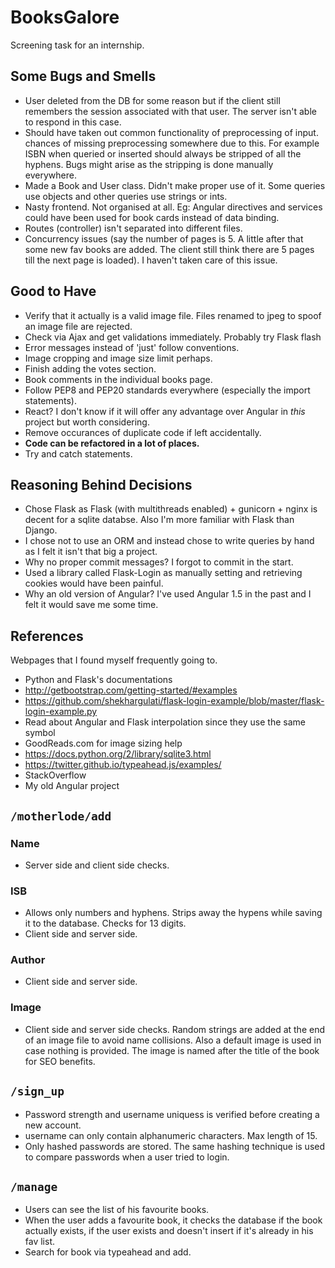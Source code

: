# BooksGalore
Screening task for an internship.


## Some Bugs and Smells
- User deleted from the DB for some reason but if the client still remembers the session associated with that user. The server isn't able to respond in this case.
- Should have taken out common functionality of preprocessing of input. chances of missing preprocessing somewhere due to this. For example ISBN when queried or inserted should always be stripped of all the hyphens. Bugs might arise as the stripping is done manually everywhere.
- Made a Book and User class. Didn't make proper use of it. Some queries use objects and other queries use strings or ints.
- Nasty frontend. Not organised at all. Eg: Angular directives and services could have been used for book cards instead of data binding.
- Routes (controller) isn't separated into different files.
- Concurrency issues (say the number of pages is 5. A little after that some new fav books are added. The client still think there are 5 pages till the next page is loaded). I haven't taken care of this issue.


## Good to Have
- Verify that it actually is a valid image file. Files renamed to jpeg to spoof an image file are rejected.
- Check via Ajax and get validations immediately. Probably try Flask flash
- Error messages instead of 'just' follow conventions.
- Image cropping and image size limit perhaps.
- Finish adding the votes section.
- Book comments in the individual books page.
- Follow PEP8 and PEP20 standards everywhere (especially the import statements).
- React? I don't know if it will offer any advantage over Angular in *this* project but worth considering.
- Remove occurances of duplicate code if left accidentally.
- **Code can be refactored in a lot of places.**
- Try and catch statements.

## Reasoning Behind Decisions
- Chose Flask as Flask (with multithreads enabled) + gunicorn + nginx is decent for a sqlite databse. Also I'm more familiar with Flask than Django.
- I chose not to use an ORM and instead chose to write queries by hand as I felt it isn't that big a project.
- Why no proper commit messages? I forgot to commit in the start.
- Used a library called Flask-Login as manually setting and retrieving cookies would have been painful.
- Why an old version of Angular? I've used Angular 1.5 in the past and I felt it would save me some time.

## References
Webpages that I found myself frequently going to.
- Python and Flask's documentations
- http://getbootstrap.com/getting-started/#examples
- https://github.com/shekhargulati/flask-login-example/blob/master/flask-login-example.py
- Read about Angular and Flask interpolation since they use the same symbol
- GoodReads.com for image sizing help
- https://docs.python.org/2/library/sqlite3.html
- https://twitter.github.io/typeahead.js/examples/
- StackOverflow
- My old Angular project


## ```/motherlode/add```

### Name
- Server side and client side checks.  
### ISB
- Allows only numbers and hyphens. Strips away the hypens while saving it to the database. Checks for 13 digits.  
- Client side and server side.  
### Author
- Client side and server side.  
### Image 
- Client side and server side checks. Random strings are added at the end of an image file to avoid name collisions. Also a default image is used in case nothing is provided. The image is named after the title of the book  for SEO benefits. 

## ```/sign_up```
- Password strength and username uniquess is verified before creating a new account.
- username can only contain alphanumeric characters. Max length of 15.
- Only hashed passwords are stored. The same hashing technique is used to compare passwords when a user tried to login.

## ```/manage```
- Users can see the list of his favourite books.
- When the user adds a favourite book, it checks the database if the book actually exists, if the user exists and doesn't insert if it's already in his fav list.
- Search for book via typeahead and add.